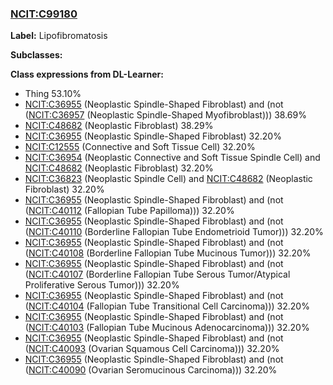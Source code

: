 
### [NCIT:C99180](http://purl.obolibrary.org/obo/NCIT_C99180)
**Label:** Lipofibromatosis

**Subclasses:** 

**Class expressions from DL-Learner:**

- Thing 53.10%
- [NCIT:C36955](http://purl.obolibrary.org/obo/NCIT_C36955) (Neoplastic Spindle-Shaped Fibroblast) and (not ([NCIT:C36957](http://purl.obolibrary.org/obo/NCIT_C36957) (Neoplastic Spindle-Shaped Myofibroblast))) 38.69%
- [NCIT:C48682](http://purl.obolibrary.org/obo/NCIT_C48682) (Neoplastic Fibroblast) 38.29%
- [NCIT:C36955](http://purl.obolibrary.org/obo/NCIT_C36955) (Neoplastic Spindle-Shaped Fibroblast) 32.20%
- [NCIT:C12555](http://purl.obolibrary.org/obo/NCIT_C12555) (Connective and Soft Tissue Cell) 32.20%
- [NCIT:C36954](http://purl.obolibrary.org/obo/NCIT_C36954) (Neoplastic Connective and Soft Tissue Spindle Cell) and [NCIT:C48682](http://purl.obolibrary.org/obo/NCIT_C48682) (Neoplastic Fibroblast) 32.20%
- [NCIT:C36823](http://purl.obolibrary.org/obo/NCIT_C36823) (Neoplastic Spindle Cell) and [NCIT:C48682](http://purl.obolibrary.org/obo/NCIT_C48682) (Neoplastic Fibroblast) 32.20%
- [NCIT:C36955](http://purl.obolibrary.org/obo/NCIT_C36955) (Neoplastic Spindle-Shaped Fibroblast) and (not ([NCIT:C40112](http://purl.obolibrary.org/obo/NCIT_C40112) (Fallopian Tube Papilloma))) 32.20%
- [NCIT:C36955](http://purl.obolibrary.org/obo/NCIT_C36955) (Neoplastic Spindle-Shaped Fibroblast) and (not ([NCIT:C40110](http://purl.obolibrary.org/obo/NCIT_C40110) (Borderline Fallopian Tube Endometrioid Tumor))) 32.20%
- [NCIT:C36955](http://purl.obolibrary.org/obo/NCIT_C36955) (Neoplastic Spindle-Shaped Fibroblast) and (not ([NCIT:C40108](http://purl.obolibrary.org/obo/NCIT_C40108) (Borderline Fallopian Tube Mucinous Tumor))) 32.20%
- [NCIT:C36955](http://purl.obolibrary.org/obo/NCIT_C36955) (Neoplastic Spindle-Shaped Fibroblast) and (not ([NCIT:C40107](http://purl.obolibrary.org/obo/NCIT_C40107) (Borderline Fallopian Tube Serous Tumor/Atypical Proliferative Serous Tumor))) 32.20%
- [NCIT:C36955](http://purl.obolibrary.org/obo/NCIT_C36955) (Neoplastic Spindle-Shaped Fibroblast) and (not ([NCIT:C40104](http://purl.obolibrary.org/obo/NCIT_C40104) (Fallopian Tube Transitional Cell Carcinoma))) 32.20%
- [NCIT:C36955](http://purl.obolibrary.org/obo/NCIT_C36955) (Neoplastic Spindle-Shaped Fibroblast) and (not ([NCIT:C40103](http://purl.obolibrary.org/obo/NCIT_C40103) (Fallopian Tube Mucinous Adenocarcinoma))) 32.20%
- [NCIT:C36955](http://purl.obolibrary.org/obo/NCIT_C36955) (Neoplastic Spindle-Shaped Fibroblast) and (not ([NCIT:C40093](http://purl.obolibrary.org/obo/NCIT_C40093) (Ovarian Squamous Cell Carcinoma))) 32.20%
- [NCIT:C36955](http://purl.obolibrary.org/obo/NCIT_C36955) (Neoplastic Spindle-Shaped Fibroblast) and (not ([NCIT:C40090](http://purl.obolibrary.org/obo/NCIT_C40090) (Ovarian Seromucinous Carcinoma))) 32.20%


